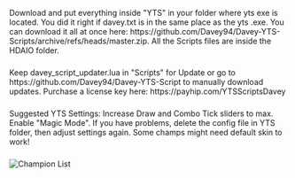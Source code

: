 <p align="left">Download and put everything inside "YTS" in your folder where yts exe is located. You did it right if davey.txt is in the same place as the yts .exe. You can download it all at once here: https://github.com/Davey94/Davey-YTS-Scripts/archive/refs/heads/master.zip. All the Scripts files are inside the HDAIO folder.</p>

###

<p align="left">Keep davey_script_updater.lua in "Scripts" for Update or go to https://github.com/Davey94/Davey-YTS-Script to manually download updates. Purchase a license key here: https://payhip.com/YTSScriptsDavey</p>

###

<p align="left">Suggested YTS Settings: Increase Draw and Combo Tick sliders to max. Enable "Magic Mode". If you have problems, delete the config file in YTS folder, then adjust settings again. Some champs might need default skin to work!</p>

###

![Champion List](https://media.discordapp.net/attachments/1173004730881032332/1181638191892156518/my-image_3.png?ex=6581c952&is=656f5452&hm=f1cd01b36aa37aa6e379341e65a98d0e326529f3583613a73cf72eefbc05746f&=&format=webp&quality=lossless&width=957&height=467)
